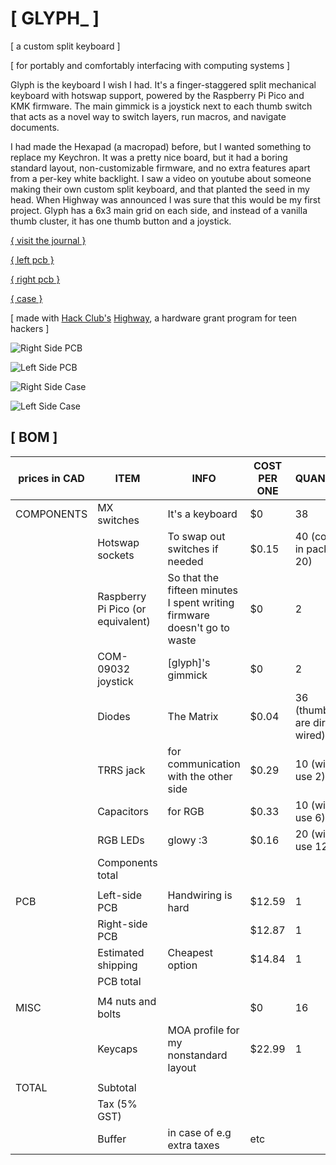 # [ GLYPH_ ]
[ a custom split keyboard ]

[ for portably and comfortably interfacing with computing systems ]

Glyph is the keyboard I wish I had. It's a finger-staggered split mechanical keyboard with hotswap support, powered by the Raspberry Pi Pico and KMK firmware. The main gimmick is a joystick next to each thumb switch that acts as a novel way to switch layers, run macros, and navigate documents.

I had made the Hexapad (a macropad) before, but I wanted something to replace my Keychron. It was a pretty nice board, but it had a boring standard layout, non-customizable firmware, and no extra features apart from a per-key white backlight. I saw a video on youtube about someone making their own custom split keyboard, and that planted the seed in my head. When Highway was announced I was sure that this would be my first project. Glyph has a 6x3 main grid on each side, and instead of a vanilla thumb cluster, it has one thumb button and a joystick.

[{ visit the journal }](JOURNAL.md)

[{ left pcb }](https://kicanvas.org/?github=https://github.com/Hex-4/glyph/tree/main/PCB/left)

[{ right pcb }](https://kicanvas.org/?github=https://github.com/Hex-4/glyph/tree/main/PCB/right)

[{ case }](https://cad.onshape.com/documents/a309a43e7ab9d98fd3e56af4/w/ec765f4ff1bc21db4a251eb8/e/62d9ee1d9fa6e5db3ba2bbb2?renderMode=0&uiState=685db91bc2e0c400d63d1642)

[ made with [Hack Club's](https://hack.club) [Highway](https://highway.hackclub.com/?ref=recNHETbc0csFrnMW), a hardware grant program for teen hackers ]

![Right Side PCB](https://github.com/user-attachments/assets/392e3c7f-0a96-42b0-aee1-6e3a2e86b603)


![Left Side PCB](https://github.com/user-attachments/assets/f55ab95c-e5f7-46ac-9f1a-36541b27a230)


![Right Side Case](https://github.com/user-attachments/assets/1bc45ad9-49ce-4f24-9420-0ca8a3af6835)

![Left Side Case](https://github.com/user-attachments/assets/2385b14f-4012-491f-b49b-93beddf2a483)

## [ BOM ]

| prices in CAD | ITEM                                | INFO                                                                     | COST PER ONE | QUANTITY                         | TOTAL COST | SOURCE                                                                                                                  |   |   |   |   |
|---------------|-------------------------------------|--------------------------------------------------------------------------|--------------|----------------------------------|------------|-------------------------------------------------------------------------------------------------------------------------|---|---|---|---|
| COMPONENTS    | MX switches                         | It's a keyboard                                                          | $0           | 38                               | $0         | Already own                                                                                                             |   |   |   |   |
|               | Hotswap sockets                     | To swap out switches if needed                                           | $0\.15       | 40 \(comes in packs of 20\)      | $10\.68    | https://www\.aliexpress\.com/item/1005008954571807\.html?mp=1                                                           |   |   |   |   |
|               | Raspberry Pi Pico \(or equivalent\) | So that the fifteen minutes I spent writing firmware doesn't go to waste | $0           | 2                                | $0         | Already own                                                                                                             |   |   |   |   |
|               | COM\-09032 joystick                 | \[glyph\]'s gimmick                                                      | $0           | 2                                | $0         | Already own                                                                                                             |   |   |   |   |
|               | Diodes                              | The Matrix                                                               | $0\.04       | 36 \(thumbs are directly wired\) | $3\.91     | https://www\.aliexpress\.com/item/1005007131309837\.html?mp=1                                                           |   |   |   |   |
|               | TRRS jack                           | for communication with the other side                                    | $0\.29       | 10 \(will use 2\)                | $2\.89     | https://www\.aliexpress\.com/item/33029465106\.html?mp=1                                                                |   |   |   |   |
|               | Capacitors                          | for RGB                                                                  | $0\.33       | 10 \(will use 6\)                | $3\.33     | https://www\.aliexpress\.com/item/1005007842990856\.html?pdp\_ext\_f=%7B%22order%22%3A%221%22%2C%22eval%22%3A%221%22%7D |   |   |   |   |
|               | RGB LEDs                            | glowy :3                                                                 | $0\.16       | 20 \(will use 12\)               | $3\.15     | https://www\.aliexpress\.com/item/1005005193716172\.html                                                                |   |   |   |   |
|               | Components total                    |                                                                          |              |                                  | $23\.96    | AliExpress                                                                                                              |   |   |   |   |
|               |                                     |                                                                          |              |                                  |            |                                                                                                                         |   |   |   |   |
| PCB           | Left\-side PCB                      | Handwiring is hard                                                       | $12\.59      | 1                                | $12\.59    | JLCPCB                                                                                                                  |   |   |   |   |
|               | Right\-side PCB                     |                                                                          | $12\.87      | 1                                | $12\.87    | JLCPCB                                                                                                                  |   |   |   |   |
|               | Estimated shipping                  | Cheapest option                                                          | $14\.84      | 1                                | $14\.84    | JLCPCB                                                                                                                  |   |   |   |   |
|               | PCB total                           |                                                                          |              |                                  | $40\.30    |                                                                                                                         |   |   |   |   |
|               |                                     |                                                                          |              |                                  |            |                                                                                                                         |   |   |   |   |
| MISC          | M4 nuts and bolts                   |                                                                          | $0           | 16                               | $0         | Already own                                                                                                             |   |   |   |   |
|               | Keycaps                             | MOA profile for my nonstandard layout                                    | $22\.99      | 1                                | $22\.99    | https://www\.aliexpress\.com/item/1005009118477177\.html                                                                |   |   |   |   |
|               |                                     |                                                                          |              |                                  |            |                                                                                                                         |   |   |   |   |
| TOTAL         | Subtotal                            |                                                                          |              |                                  | $87\.25    |                                                                                                                         |   |   |   |   |
|               | Tax \(5% GST\)                      |                                                                          |              |                                  | $91\.61    |                                                                                                                         |   |   |   |   |
|               | Buffer                              | in case of e\.g extra taxes                                              | etc          |                                  |            | $100                                                                                                                    |   |   |   |   |

